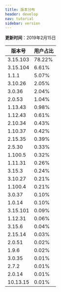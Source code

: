 ```yaml
---
title: 版本分布
header: develop
nav: tutorial
sidebar: version
---
```

**更新时间**：2019年2月15日

|版本号|用户占比|
|---|---|
|3.15.103|78.22%|
|3.15.104|6.61%|
|1.1.1|5.07%|
|3.10.26|2.05%|
|3.0.36|2.04%|
|2.0.53|1.04%|
|1.13.43|0.98%|
|1.12.43|0.61%|
|2.10.34|0.43%|
|1.10.37|0.42%|
|2.15.35|0.39%|
|2.5.30|0.33%|
|1.100.5|0.32%|
|1.11.31|0.26%|
|3.15.3|0.24%|
|3.10.27|0.21%|
|1.100.4|0.21%|
|3.0.37|0.10%|
|1.0.14|0.10%|
|3.15.101|0.09%|
|1.12.31|0.06%|
|3.15.6|0.04%|
|2.15.14|0.03%|
|2.0.51|0.02%|
|1.9.6|0.02%|
|3.0.35|0.01%|
|2.7.2|0.01%|
|2.0.14|0.01%|
|10.13.15|0.01%|
